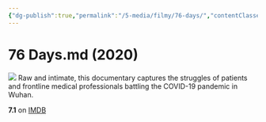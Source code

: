 ```yaml
---
{"dg-publish":true,"permalink":"/5-media/filmy/76-days/","contentClasses":"movie","tags":["to-watch","фильм","#Documentary","#Drama"]}
---
```


# 76 Days.md (2020)
![](https://m.media-amazon.com/images/M/MV5BYWJmMGMyNWUtYThiYi00ZjNjLWEzZjAtYjJhNmU2ZTUwNzc4XkEyXkFqcGdeQXVyMTAyMjQ3NzQ1._V1_SX300.jpg)
Raw and intimate, this documentary captures the struggles of patients and frontline medical professionals battling the COVID-19 pandemic in Wuhan.

**7.1** on [IMDB](https://www.imdb.com/title/tt12801326)
